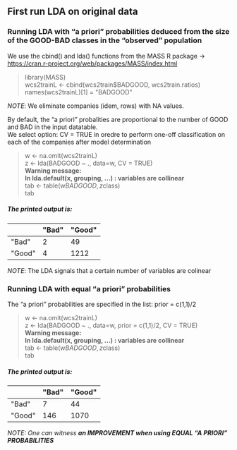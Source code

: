 ## First run LDA on original data

### Running LDA with “a priori” probabilities deduced from the size of the GOOD-BAD classes in the “observed” population

We use the cbind() and lda() functions from the MASS R package -> https://cran.r-project.org/web/packages/MASS/index.html

> library(MASS) <br>
> wcs2trainL <- cbind(wcs2train$BADGOOD, wcs2train.ratios) <br>
> names(wcs2trainL)[1] = "BADGOOD"

<em>NOTE</em>: We eliminate companies (idem, rows) with NA values.

By default, the “a priori” probalities are proportional to the number of GOOD and BAD in the input datatable.<br>
We select option: CV = TRUE in oredre to perform one-off classification on each of the companies after model determination

> w <- na.omit(wcs2trainL) <br>
> z <- lda(BADGOOD ~ ., data=w, CV = TRUE) <br>
> **Warning message:** <br>
> **In lda.default(x, grouping, ...) : variables are collinear** <br>
> tab <- table(w$BADGOOD, z$class) <br>
> tab <br>

##### <em>The printed output is:

|           | "Bad"    | "Good"       | 
| --------- | ------- | ------------ |
| "Bad"        |  2  | 49  |
| "Good"   | 4  | 1212   |

</em>
<em>NOTE</em>: The LDA signals that a certain number of variables are colinear

### Running LDA with equal “a priori” probabilities

The “a priori” probabilities are specified in the list: prior = c(1,1)/2

> w <- na.omit(wcs2trainL) <br>
> z <- lda(BADGOOD ~ ., data=w, prior = c(1,1)/2, CV = TRUE) <br>
> **Warning message:** <br>
> **In lda.default(x, grouping, ...) : variables are collinear** <br>
> tab <- table(w$BADGOOD, z$class) <br>
> tab <br>

##### <em>The printed output is:

|           | "Bad"    | "Good"       | 
| --------- | ------- | ------------ |
| "Bad"        |  7  | 44  |
| "Good"   | 146  | 1070   |

<em>NOTE</em>: One can witness **an IMPROVEMENT when using EQUAL “A PRIORI” PROBABILITIES**



